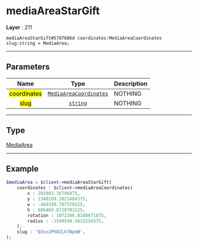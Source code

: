 # mediaAreaStarGift

**Layer** : 211

```tl
mediaAreaStarGift#5787686d coordinates:MediaAreaCoordinates slug:string = MediaArea;
```

---

## Parameters

| Name | Type | Description |
| :---: | :---: | :--- |
| <mark>coordinates</mark> | [`MediaAreaCoordinates`](type/MediaAreaCoordinates) | NOTHING |
| <mark>slug</mark> | [`string`](type/string) | NOTHING |

---

## Type

[MediaArea](type/MediaArea)

---

## Example

```php
$mediaArea = $client->mediaAreaStarGift(
	coordinates : $client->mediaAreaCoordinates(
		x : 285983.16796875,
		y : 1348109.2021484375,
		w : -460340.767578125,
		h : 606469.8720703125,
		rotation : 1072286.8388671875,
		radius : -1599548.5615234375,
	),
	slug : 'Q3soJPh8ZLkfWpmB',
);
```